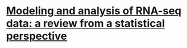 # [Modeling and analysis of RNA-seq data: a review from a statistical perspective](https://link.springer.com/article/10.1007/s40484-018-0144-7)
